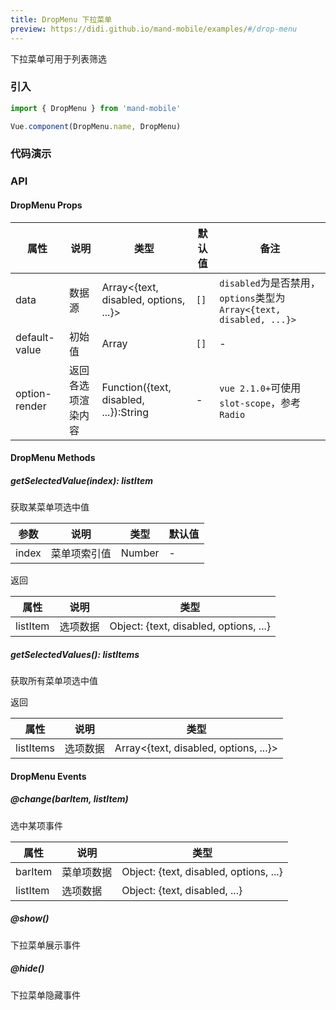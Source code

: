 ```yaml
---
title: DropMenu 下拉菜单
preview: https://didi.github.io/mand-mobile/examples/#/drop-menu
---
```


下拉菜单可用于列表筛选

### 引入

```javascript
import { DropMenu } from 'mand-mobile'

Vue.component(DropMenu.name, DropMenu)
```

### 代码演示
<!-- DEMO -->

### API

#### DropMenu Props
|属性 | 说明 | 类型 | 默认值 | 备注|
|----|-----|------|------|------|
|data|数据源|Array<{text, disabled, options, ...}>|`[]`|`disabled`为是否禁用，`options`类型为`Array<{text, disabled, ...}>`|
|default-value|初始值|Array<String>|`[]`|-|
|option-render|返回各选项渲染内容|Function({text, disabled, ...}):String|-|`vue 2.1.0+`可使用`slot-scope`，参考`Radio`|

#### DropMenu Methods

##### getSelectedValue(index): listItem
获取某菜单项选中值

|参数 | 说明 | 类型 | 默认值|
|----|-----|------|------|
|index|菜单项索引值|Number|-|

返回

|属性 | 说明 | 类型|
|----|-----|------|
|listItem|选项数据|Object: {text, disabled, options, ...}|

##### getSelectedValues(): listItems
获取所有菜单项选中值

返回

|属性 | 说明 | 类型|
|----|-----|------|
|listItems|选项数据|Array<{text, disabled, options, ...}>|

#### DropMenu Events

##### @change(barItem, listItem)
选中某项事件

|属性 | 说明 | 类型|
|----|-----|------|
|barItem|菜单项数据|Object: {text, disabled, options, ...}|
|listItem|选项数据|Object: {text, disabled, ...}|

##### @show()
下拉菜单展示事件

##### @hide()
下拉菜单隐藏事件
